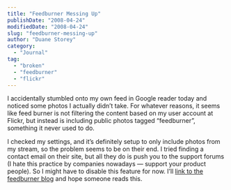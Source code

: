 ```yaml
---
title: "Feedburner Messing Up"
publishDate: "2008-04-24"
modifiedDate: "2008-04-24"
slug: "feedburner-messing-up"
author: "Duane Storey"
category:
  - "Journal"
tag:
  - "broken"
  - "feedburner"
  - "flickr"
---
```


I accidentally stumbled onto my own feed in Google reader today and noticed some photos I actually didn’t take. For whatever reasons, it seems like feed burner is not filtering the content based on my user account at Flickr, but instead is including public photos tagged “feedburner”, something it never used to do.

I checked my settings, and it’s definitely setup to only include photos from my stream, so the problem seems to be on their end. I tried finding a contact email on their site, but all they do is push you to the support forums (I hate this practice by companies nowadays — support your product people). So I might have to disable this feature for now. I’ll [link to the feedburner blog](http://blogs.feedburner.com/) and hope someone reads this.